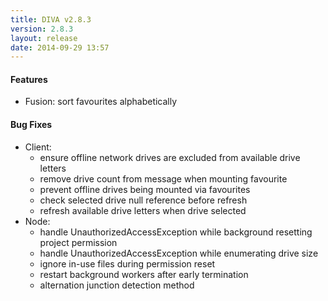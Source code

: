 ```yaml
---
title: DIVA v2.8.3
version: 2.8.3
layout: release
date: 2014-09-29 13:57
---
```


#### Features

- Fusion: sort favourites alphabetically

#### Bug Fixes

- Client:
   - ensure offline network drives are excluded from available drive letters
   - remove drive count from message when mounting favourite
   - prevent offline drives being mounted via favourites
   - check selected drive null reference before refresh
   - refresh available drive letters when drive selected
- Node:
   - handle UnauthorizedAccessException while background resetting project permission
   - handle UnauthorizedAccessException while enumerating drive size
   - ignore in-use files during permission reset
   - restart background workers after early termination
   - alternation junction detection method
